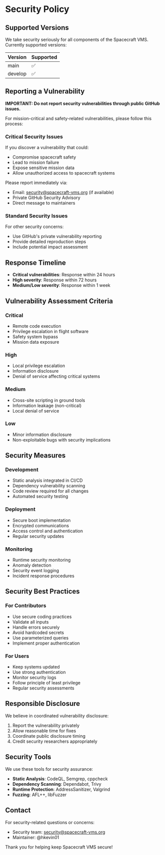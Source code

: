 # Security Policy

## Supported Versions

We take security seriously for all components of the Spacecraft VMS. Currently supported versions:

| Version | Supported          |
| ------- | ------------------ |
| main    | :white_check_mark: |
| develop | :white_check_mark: |

## Reporting a Vulnerability

**IMPORTANT: Do not report security vulnerabilities through public GitHub issues.**

For mission-critical and safety-related vulnerabilities, please follow this process:

### Critical Security Issues

If you discover a vulnerability that could:
- Compromise spacecraft safety
- Lead to mission failure
- Expose sensitive mission data
- Allow unauthorized access to spacecraft systems

Please report immediately via:
- Email: security@spacecraft-vms.org (if available)
- Private GitHub Security Advisory
- Direct message to maintainers

### Standard Security Issues

For other security concerns:
- Use GitHub's private vulnerability reporting
- Provide detailed reproduction steps
- Include potential impact assessment

## Response Timeline

- **Critical vulnerabilities**: Response within 24 hours
- **High severity**: Response within 72 hours
- **Medium/Low severity**: Response within 1 week

## Vulnerability Assessment Criteria

### Critical
- Remote code execution
- Privilege escalation in flight software
- Safety system bypass
- Mission data exposure

### High
- Local privilege escalation
- Information disclosure
- Denial of service affecting critical systems

### Medium
- Cross-site scripting in ground tools
- Information leakage (non-critical)
- Local denial of service

### Low
- Minor information disclosure
- Non-exploitable bugs with security implications

## Security Measures

### Development
- Static analysis integrated in CI/CD
- Dependency vulnerability scanning
- Code review required for all changes
- Automated security testing

### Deployment
- Secure boot implementation
- Encrypted communications
- Access control and authentication
- Regular security updates

### Monitoring
- Runtime security monitoring
- Anomaly detection
- Security event logging
- Incident response procedures

## Security Best Practices

### For Contributors
- Use secure coding practices
- Validate all inputs
- Handle errors securely
- Avoid hardcoded secrets
- Use parameterized queries
- Implement proper authentication

### For Users
- Keep systems updated
- Use strong authentication
- Monitor security logs
- Follow principle of least privilege
- Regular security assessments

## Responsible Disclosure

We believe in coordinated vulnerability disclosure:

1. Report the vulnerability privately
2. Allow reasonable time for fixes
3. Coordinate public disclosure timing
4. Credit security researchers appropriately

## Security Tools

We use these tools for security assurance:

- **Static Analysis**: CodeQL, Semgrep, cppcheck
- **Dependency Scanning**: Dependabot, Trivy
- **Runtime Protection**: AddressSanitizer, Valgrind
- **Fuzzing**: AFL++, libFuzzer

## Contact

For security-related questions or concerns:
- Security team: security@spacecraft-vms.org
- Maintainer: @hkevin01

Thank you for helping keep Spacecraft VMS secure!
